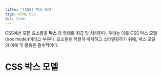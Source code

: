 ```yaml
---
title: "[CSS] 박스 모델"
tags: HTML CSS
toc: true
---
```


CSS에선 모든 요소들을 __박스__ 의 형태로 취급 및 처리한다. 우리는 이를 CSS 박스 모델(box model)이라고 부른다. 요소들을 적절히 배치하고 스타일링하기 위해, 박스 모델의 이해 및 활용은 필수적이다.

# CSS 박스 모델





<script async src="https://static.codepen.io/assets/embed/ei.js"></script>



